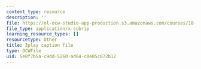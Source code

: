 ```yaml
---
content_type: resource
description: ''
file: https://ol-ocw-studio-app-production.s3.amazonaws.com/courses/18-065-matrix-methods-in-data-analysis-signal-processing-and-machine-learning-spring-2018/5e0f7b5ac9dd5260ad64c0e05c072b12_AdTvkFsqcDc.vtt
file_type: application/x-subrip
learning_resource_types: []
resourcetype: Other
title: 3play caption file
type: OCWFile
uid: 5e0f7b5a-c9dd-5260-ad64-c0e05c072b12
---
```

